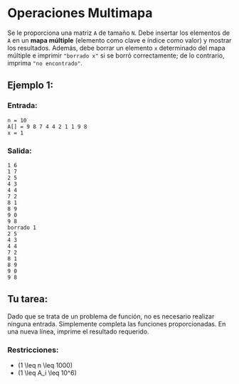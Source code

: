 # Operaciones Multimapa

Se le proporciona una matriz `A` de tamaño `N`. Debe insertar los elementos de `A` en un **mapa múltiple** (elemento como clave e índice como valor) y mostrar los resultados. Además, debe borrar un elemento `x` determinado del mapa múltiple e imprimir `"borrado x"` si se borró correctamente; de lo contrario, imprima `"no encontrado"`.

## Ejemplo 1:

### Entrada:
```
n = 10  
A[] = 9 8 7 4 4 2 1 1 9 8  
x = 1
```

### Salida:
```
1 6  
1 7  
2 5  
4 3  
4 4  
7 2  
8 1  
8 9  
9 0  
9 8  
borrado 1  
2 5  
4 3  
4 4  
7 2  
8 1  
8 9  
9 0  
9 8
```

## Tu tarea:
Dado que se trata de un problema de función, no es necesario realizar ninguna entrada. Simplemente completa las funciones proporcionadas. En una nueva línea, imprime el resultado requerido.

### Restricciones:
- \(1 \leq n \leq 1000\)
- \(1 \leq A_i \leq 10^6\)
```


